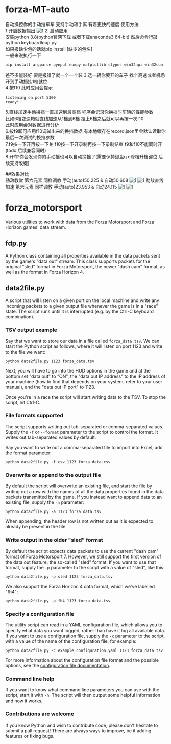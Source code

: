 # forza-MT-auto
自动操控你的手动挡车车 支持手动和手离 有着更快的速度
使用方法  
1.开启数据输出
![1](./assets/img1.png)
2. 启动应用  
安装python 3.8(python官网下载 或者下载anaconda3 64-bit) 然后命令行敲  
python keyboardloop.py  
如果报缺少包的话就pip install [缺少的包名]   
一般来说执行一下 
```
pip install argparse pynput numpy matplotlib ctypes win32api win32con
```
差不多能装好 要是报错了就一个一个装
3.选一辆你要开的车子 找个高速或者机场 开到手动挡挂1档就位  
4.按f10 此时应用会提示
```
listening on port 5300
ready!!
```
5.直线加速手动换挡一直加速到最高档 程序会记录你换挡时车辆的性能参数    
比如6档变速箱就直线加速从1档到6档 挂上6档之后就可以再按一次f10    
此时应用会对数据进行分析    
6.按f9即可应用f10调试出来的换挡数据  有本地缓存在record.json里会默认读取你最后一次调试的换挡参数  
7.f9按一下开再按一下关 f10按一下开录制再按一下录制结束 f9和f10不能同时开(todo 后续兼容同时)  
8.开车!你会发现你的手动挡也可以自动换挡了(需要保持键盘q e降档升档键位 后续支持改键)  

##效果对比  
劲敌教堂 第六元素 同样调教 手动(auto)50.225 & 自动50.608
![1](./assets/mt1.png)
![1](./assets/at1.png)
劲敌直线加速 第六元素 同样调教 手动(auto)23.953 & 自动24.115
![1](./assets/mt2.png)
![1](./assets/at2.png)
# forza_motorsport
Various utilities to work with data from the Forza Motorsport and Forza Horizon games' data stream.

## fdp.py
A Python class containing all properties available in the data packets sent by the game's "data out" stream. This class supports packets for the original "sled" format in Forza Motorsport, the newer "dash cam" format, as well as the format in Forza Horizon 4.

## data2file.py
A script that will listen on a given port on the local machine and write any incoming packets to a given output file whenever the game is in a "race" state. The script runs until it is interrupted (e.g. by the Ctrl-C keyboard combination).

### TSV output example

Say that we want to store our data in a file called `forza_data.tsv`. We can start the Python script as follows, where it will listen on port 1123 and write to the file we want:

```
python data2file.py 1123 forza_data.tsv
```

Next, you will have to go into the HUD options in the game and at the bottom set "data out" to "ON", the "data out IP address" to the IP address of your machine (how to find that depends on your system, refer to your user manual), and the "data out IP port" to 1123.

Once you're in a race the script will start writing data to the TSV. To stop the script, hit Ctrl-C.

### File formats supported

The script supports writing out tab-separated or comma-separated values. Supply the `-f` or `--format` parameter to the script to control the format. It writes out tab-separated values by default.

Say you want to write out a comma-separated file to import into Excel, add the format parameter:

```
python data2file.py -f csv 1123 forza_data.csv
```

### Overwrite or append to the output file

By default the script will overwrite an existing file, and start the file by writing out a row with the names of all the data properties found in the data packets transmitted by the game. If you instead want to append data to an existing file, supply the `-a` parameter:

```
python data2file.py -a 1123 forza_data.tsv
```

When appending, the header row is not written out as it is expected to already be present in the file.

### Write output in the older "sled" format

By default the script expects data packets to use the current "dash cam" format of Forza Motorsport 7. However, we still support the first version of the data out feature, the so-called "sled" format. If you want to use that format, supply the `-p` parameter to the script with a value of "sled", like this:

```
python data2file.py -p sled 1123 forza_data.tsv
```

We also support the Forza Horizon 4 data format, which we've labelled "fh4":

```
python data2file.py -p fh4 1123 forza_data.tsv
```

### Specify a configuration file

The utility script can read in a YAML configuration file, which allows you to specify what data you want logged, rather than have it log all available data. If you want to use a configuration file, supply the `-c` parameter to the script, with a value of the name of the configuration file, for example:

```
python data2file.py -c example_configuration.yaml 1123 forza_data.tsv
```

For more information about the configuration file format and the possible options, see the [configuration file documentation](configuration_file.md).

### Command line help

If you want to know what command line parameters you can use with the script, start it with `-h`. The script will then output some helpful information and how it works.

### Contributions are welcome

If you know Python and wish to contribute code, please don't hesitate to submit a pull request! There are always ways to improve, be it adding features or fixing bugs.
